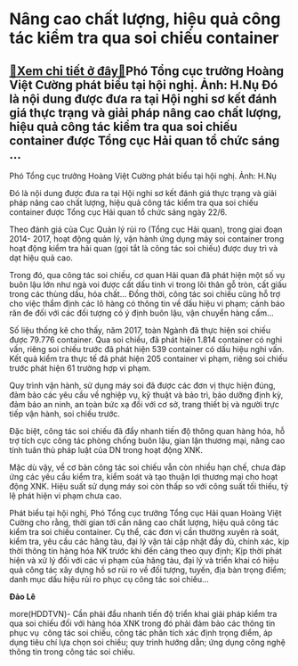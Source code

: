 Nâng cao chất lượng, hiệu quả công tác kiểm tra qua soi chiếu container
=======================================================================

[:gift:Xem chi tiết ở đây:gift:](https://hddtvn.com/nang-cao-chat-luong-hieu-qua-cong-tac-kiem-tra-qua-soi-chieu-container/)Phó Tổng cục trưởng Hoàng Việt Cường phát biểu tại hội nghị. Ảnh: H.Nụ Đó là nội dung được đưa ra tại Hội nghi sơ kết đánh giá thực trạng và giải pháp nâng cao chất lượng, hiệu quả công tác kiểm tra qua soi chiếu container được Tổng cục Hải quan tổ chức sáng …
--------------------------------------------------------------------------------------------------------------------------------------------------------------------------------------------------------------------------------------------------------------------







 






 Phó Tổng cục trưởng Hoàng Việt Cường phát biểu tại hội nghị. Ảnh: H.Nụ 


Đó là nội dung được đưa ra tại Hội nghi sơ kết đánh giá thực trạng và giải pháp nâng cao chất lượng, hiệu quả công tác kiểm tra qua soi chiếu container được Tổng cục Hải quan tổ chức sáng ngày 22/6.


 Theo đánh giá của Cục Quản lý rủi ro (Tổng cục Hải quan), trong giai đoạn 2014- 2017, hoạt động quản lý, vận hành ứng dụng máy soi container trong hoạt động kiểm tra hải quan (gọi tắt là công tác soi chiếu) được duy trì và dạt hiệu quả cao.


 Trong đó, qua công tác soi chiếu, cơ quan Hải quan đã phát hiện một số vụ buôn lậu lớn như ngà voi được cất dấu tinh vi trong lõi thân gỗ tròn, cất giấu trong các thùng dầu, hóa chất… Đồng thời, công tác soi chiếu cũng hỗ trợ cho việc thẩm định các lô hàng có thông tin về dấu hiệu vi phạm; cảnh báo răn đe đối với các đối tượng có ý định buôn lậu, vận chuyển hàng cấm…


 Số liệu thống kê cho thấy, năm 2017, toàn Ngành đã thực hiện soi chiếu được 79.776 container. Qua soi chiếu, đã phát hiện 1.814 container có nghi vấn, riêng soi chiếu trước đã phát hiện 539 container có dấu hiệu nghi vấn. Kết quả kiểm tra thực tế đã phát hiện 205 container vi phạm, riêng soi chiếu trước phát hiện 61 trường hợp vi phạm.


 Quy trình vận hành, sử dụng máy soi đã được các đơn vị thực hiện đúng, đảm bảo các yêu cầu về nghiệp vụ, kỹ thuật và bảo trì, bảo dưỡng định kỳ, đảm bảo an ninh, an toàn bức xạ đối với cơ sở, trang thiết bị và người trực tiếp vận hành, soi chiếu trước.


 Đặc biệt, công tác soi chiếu đã đẩy nhanh tiến độ thông quan hàng hóa, hỗ trợ tích cực công tác phòng chống buôn lậu, gian lận thương mại, nâng cao tính tuân thủ pháp luật của DN trong hoạt động XNK. 


 Mặc dù vậy, về cơ bản công tác soi chiếu vẫn còn nhiều hạn chế, chưa đáp ứng các yêu cầu kiểm tra, kiểm soát và tạo thuận lợi thương mại cho hoạt động XNK. Hiệu suất sử dụng máy soi còn thấp so với công suất tối thiếu, tỷ lệ phát hiện vi phạm chưa cao.


 Phát biểu tại hội nghị, Phó Tổng cục trưởng Tổng cục Hải quan Hoàng Việt Cường cho rằng, thời gian tới cần nâng cao chất lượng, hiệu quả công tác kiểm tra soi chiếu container. Cụ thể, các đơn vị cần thường xuyên rà soát, kiểm tra, yêu cầu các hãng tàu, đại lý vận tải cập nhật đầy đủ, chính xác, kịp thời thông tin hàng hóa NK trước khi đến cảng theo quy định; Kịp thời phát hiện và xử lý đối với các vi phạm của hãng tàu, đại lý và triển khai có hiệu quả công tác xây dựng hồ sơ rủi ro về đối tượng, tuyến, địa bàn trọng điểm; danh mục dấu hiệu rủi ro phục cụ công tác soi chiếu… 






**Đảo Lê**



more(HDDTVN)- Cần phải đẩu nhanh tiến độ triển khai giải pháp kiểm tra qua soi chiếu đối với hàng hóa XNK trong đó phải đảm bảo các thông tin phục vụ  công tác soi chiếu, công tác phân tích xác định trọng điểm, áp dụng tiêu chí lựa chọn soi chiếu; quy trinh hướng dẫn; ứng dụng công nghệ thông tin trong công tác soi chiếu.

